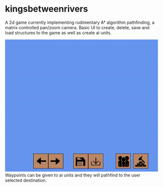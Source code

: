 # kingsbetweenrivers
A 2d game currently implementing rudimentary A* algorithm pathfinding, a matrix controlled pan/zoom camera. 
Basic UI to create, delete, save and load structures to the game as well as create ai units. 


![](demo.gif)
Waypoints can be given to ai units and they will pathfind to the user selected destination.
